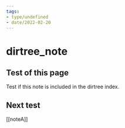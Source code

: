 ```yaml
---
tags:
- type/undefined
- date/2022-02-20
---
```


# dirtree_note
## Test of this page
Test if this note is included in the dirtree index.

## Next test
[[noteA]]